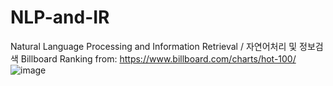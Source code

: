 # NLP-and-IR
Natural Language Processing and Information Retrieval / 자연어처리 및 정보검색
Billboard Ranking from: https://www.billboard.com/charts/hot-100/
![image](https://github.com/user-attachments/assets/ce0db76c-cdc7-4917-9aa6-c3e378dd5a2e)
